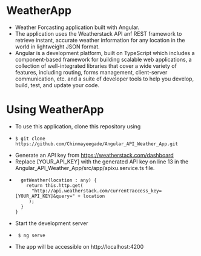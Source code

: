 # WeatherApp
- Weather Forcasting application built with Angular. 
- The application uses the Weatherstack API anf REST framework to retrieve instant, accurate weather information for
any location in the world in lightweight JSON format.
- Angular is a development platform, built on TypeScript which includes a component-based framework for building scalable web applications, a collection of well-integrated libraries that cover a wide variety of features, including routing, forms management, client-server communication, etc. and a suite of developer tools to help you develop, build, test, and update your code.

# Using WeatherApp
- To use this application, clone this repository using
-     $ git clone https://github.com/Chinmayeegade/Angular_API_Weather_App.git
- Generate an API key from https://weatherstack.com/dashboard
- Replace [YOUR_API_KEY] with the generated API key on line 13 in the Angular_API_Weather_App/src/app/apixu.service.ts file.
-       getWeather(location : any) {
          return this.http.get(
            "http://api.weatherstack.com/current?access_key=[YOUR_API_KEY]&query=" + location
           );
        }
      }
- Start the development server 
-      $ ng serve
- The app will be accessible on http://localhost:4200       
